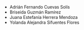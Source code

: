 - Adrián Fernando Cuevas Solís
- Briseida Guzmán Ramírez
- Juana Estefanía Herrera Mendoza
- Yolanda Alejandra Sifuentes Flores